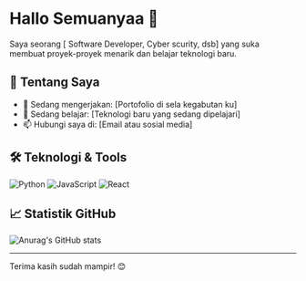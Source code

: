 # Hallo Semuanyaa 👋

Saya seorang [ Software Developer, Cyber scurity, dsb] yang suka membuat proyek-proyek menarik dan belajar teknologi baru.

## 🚀 Tentang Saya
- 🔭 Sedang mengerjakan: [Portofolio di sela kegabutan ku]
- 🌱 Sedang belajar: [Teknologi baru yang sedang dipelajari]
- 📫 Hubungi saya di: [Email atau sosial media]

## 🛠️ Teknologi & Tools
![Python](https://img.shields.io/badge/-Python-3776AB?style=flat&logo=python&logoColor=white)
![JavaScript](https://img.shields.io/badge/-JavaScript-F7DF1E?style=flat&logo=javascript&logoColor=black)
![React](https://img.shields.io/badge/-React-61DAFB?style=flat&logo=react&logoColor=black)
<!-- Tambahkan sesuai kebutuhan -->

## 📈 Statistik GitHub
![Anurag's GitHub stats](https://github-readme-stats.vercel.app/api?username=anuraghazra&show_icons=true&theme=radical)

---

Terima kasih sudah mampir! 😊